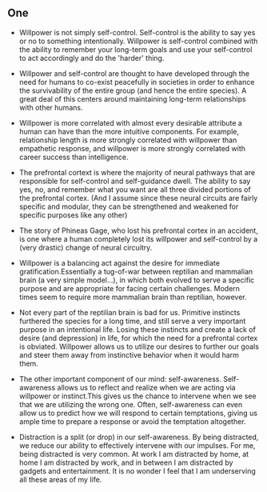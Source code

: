 One
---

* Willpower is not simply self-control.  Self-control is the ability to say yes or no to something intentionally.  Willpower is self-control combined with the ability to remember your long-term goals and use your self-control to act accordingly and do the 'harder' thing.

* Willpower and self-control are thought to have developed through the need for humans to co-exist peacefully in societies in order to enhance the survivability of the entire group (and hence the entire species).  A great deal of this centers around maintaining long-term relationships with other humans.

* Willpower is more correlated with almost every desirable attribute a human can have than the more intuitive components.  For example, relationship length is more strongly correlated with willpower than empathetic response, and willpower is more strongly correlated with career success than intelligence.

* The prefrontal cortext is where the majority of neural pathways that are responsible for self-control and self-guidance dwell.  The ability to say yes, no, and remember what you want are all three divided portions of the prefrontal cortex.  (And I assume since these neural circuits are fairly specific and modular, they can be strengthened and weakened for specific purposes like any other)

* The story of Phineas Gage, who lost his prefrontal cortex in an accident, is one where a human completely lost its willpower and self-control by a (very drastic) change of neural circuitry.

* Willpower is a balancing act against the desire for immediate gratification.Essentially a tug-of-war between reptilian and mammalian brain (a very simple model...), in which both evolved to serve a specific purpose and are appropriate for facing certain challenges.  Modern times seem to require more mammalian brain than reptilian, however.

* Not every part of the reptilian brain is bad for us.  Primitive instincts furthered the species for a long time, and still serve a very important purpose in an intentional life.  Losing these instincts and create a lack of desire (and depression) in life, for which the need for a prefrontal cortex is obviated.  Willpower allows us to utilize our desires to further our goals and steer them away from instinctive behavior when it would harm them.

* The other important component of our mind: self-awareness.  Self-awareness allows us to reflect and realize when we are acting via willpower or instinct.This gives us the chance to intervene when we see that we are utilizing the wrong one.  Often, self-awareness can even allow us to predict how we will respond to certain temptations, giving us ample time to prepare a response or avoid the temptation altogether.

* Distraction is a split (or drop) in our self-awareness.  By being distracted, we reduce our ability to effectively intervene with our impulses.  For me, being distracted is very common.  At work I am distracted by home, at home I am distracted by work, and in between I am distracted by gadgets and entertainment.  It is no wonder I feel that I am underserving all these areas of my life.

